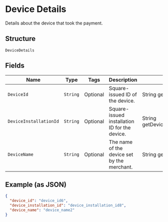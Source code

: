 
# Device Details

Details about the device that took the payment.

## Structure

`DeviceDetails`

## Fields

| Name | Type | Tags | Description | Getter |
|  --- | --- | --- | --- | --- |
| `DeviceId` | `String` | Optional | Square-issued ID of the device. | String getDeviceId() |
| `DeviceInstallationId` | `String` | Optional | Square-issued installation ID for the device. | String getDeviceInstallationId() |
| `DeviceName` | `String` | Optional | The name of the device set by the merchant. | String getDeviceName() |

## Example (as JSON)

```json
{
  "device_id": "device_id6",
  "device_installation_id": "device_installation_id8",
  "device_name": "device_name2"
}
```

